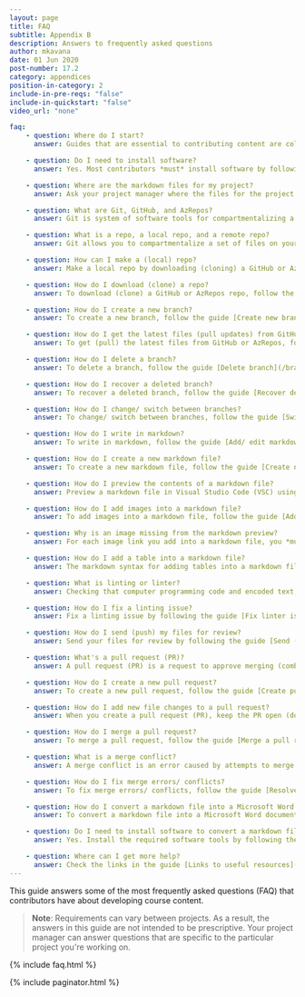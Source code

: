 ```yaml
---
layout: page
title: FAQ
subtitle: Appendix B
description: Answers to frequently asked questions
author: mkavana
date: 01 Jun 2020
post-number: 17.2
category: appendices
position-in-category: 2
include-in-pre-reqs: "false"
include-in-quickstart: "false"
video_url: "none"

faq:
    - question: Where do I start?
      answer: Guides that are essential to contributing content are collated on a single page in the [Quick Start](/quickstart/quickstart.html). Alternatively, choose a specific topic from the left sidebar menu. For example, there are guides in the section **Workflow and processes** that describe the *General workflow*, *Authoring process*, *Technical reviews*, *Instructional design reviews*, *Content editing*, and *Testing*. Beginning contributors should follow the guides in the section [Install software](/install/install-vsc.html), and then move on to the guides in the section [Workflow and processes](/workflow/terminology.html).

    - question: Do I need to install software?
      answer: Yes. Most contributors *must* install software by following the guides in the section [Install software](/install/install-vsc.html). To *view* the course files on GitHub or AzRepos, without installing software, follow the guide [View course files in web browser](/download-files/view-in-browser.html). If your project requires converting markdown files into Microsoft Word documents, install the software tools for converting files by following the guides in the section [Prepublication preparations](/pre-pub/prepub-about.html).

    - question: Where are the markdown files for my project?
      answer: Ask your project manager where the files for the project you're working on are stored, and how to access them. The files for most projects will be stored on GitHub, AzRepos, Teams, or SharePoint. To *view* markdown files on GitHub or AzRepos, without installing software, follow the guide [View course files in web browser](/download-files/view-in-browser.html). To edit or add content to files from GitHub or AzRepos, follow the guides in the section [Install software](/install/install-vsc.html), and then download (clone) the files from GitHub or AzRepos by following the guide [Download course files (clone repo)](/download-files/clone-repo.html).

    - question: What are Git, GitHub, and AzRepos?
      answer: Git is system of software tools for compartmentalizing a set of files into a unit called a "repo" (short for **repository**). Git implements version control by tracking the changes you make to each file in a repo, and Git can create and manage multiple repos. GitHub is a web service for hosting and sharing remote (public and private) repos. AzRepos is short for **Azure Repos**. AzRepos is a web service for hosting and sharing remote private repos. Terms and concepts, including *Git*, *GitHub*, and *AzRepos*, are explained in the guide [Terminology and concepts](/workflow/terminology.html), and in the [Glossary](/appendices/glossary.html).

    - question: What is a repo, a local repo, and a remote repo?
      answer: Git allows you to compartmentalize a set of files on your computer into a unit called a "repo" (short for **repository**. For example, the set of files for the course you're working on can be contained within a Git repo. Git implements version control by tracking the changes you make to each file in a repo. Terms and concepts, including *repo*, are explained in the guide [Terminology and concepts](/workflow/terminology.html), and in the [Glossary](/appendices/glossary.html). A repo on your computer or network is called a **local repo**. A repo on another computer, like on GitHub's servers, is called a **remote repo**.

    - question: How can I make a (local) repo?
      answer: Make a local repo by downloading (cloning) a GitHub or AzRepos repo by following the guide [Download course files (clone repo)](/download-files/clone-repo.html). For more information, refer to the GitHub documentation page [Creating, cloning, and archiving repositories](https://docs.github.com/github/creating-cloning-and-archiving-repositories).

    - question: How do I download (clone) a repo?
      answer: To download (clone) a GitHub or AzRepos repo, follow the guide [Download course files (clone repo)](/download-files/clone-repo.html). For more information, refer to the GitHub documentation page [Creating, cloning, and archiving repositories](https://docs.github.com/github/creating-cloning-and-archiving-repositories).

    - question: How do I create a new branch?
      answer: To create a new branch, follow the guide [Create new branch](/branches/new-branch.html).

    - question: How do I get the latest files (pull updates) from GitHub or AzRepos?
      answer: To get (pull) the latest files from GitHub or AzRepos, follow the guide [Update branch (pull)](/branches/pull-updates.html).

    - question: How do I delete a branch?
      answer: To delete a branch, follow the guide [Delete branch](/branches/delete-branch.html).

    - question: How do I recover a deleted branch?
      answer: To recover a deleted branch, follow the guide [Recover deleted branch](/branches/recover-branch.html).

    - question: How do I change/ switch between branches?
      answer: To change/ switch between branches, follow the guide [Switch branches](/branches/switch-branch.html).

    - question: How do I write in markdown?
      answer: To write in markdown, follow the guide [Add/ edit markdown in VSC](/add-content/edit-in-vsc.html). Make sure that the markdown you write adheres to the markdown syntax described in the guide [Markdown syntax guide](/add-content/syntax.html).

    - question: How do I create a new markdown file?
      answer: To create a new markdown file, follow the guide [Create new markdown file in VSC](/add-content/create-file.html).

    - question: How do I preview the contents of a markdown file?
      answer: Preview a markdown file in Visual Studio Code (VSC) using the **Open Preview to the Side** icon. Use the **Open Preview to the Side** icon to open a rendered version of your markdown file in a VSC **preview tab**, alongside the VSC **editor tab**. The shortcut keys **CTRL** + **SHIFT** + **M** also toggle VSC **Preview to the Side** mode on and off. To toggle a "full-window” markdown preview on and off, use the shortcut keys **CTRL** + **SHIFT** + **V**. Previewing in VSC is described in the guide [Add/ edit markdown in VSC](/add-content/edit-in-vsc.html). For more information about VSC shortcut keys, refer to [Key Bindings for Visual Studio Code](https://code.visualstudio.com/docs/getstarted/keybindings).

    - question: How do I add images into a markdown file?
      answer: To add images into a markdown file, follow the guide [Add/ edit images in VSC](/add-content/add-images.html).

    - question: Why is an image missing from the markdown preview?
      answer: For each image link you add into a markdown file, you *must* upload a corresponding image file (PNG). Upload the image file on the filepath that you specified in the image link text. If necessary, rename your image file according to the filename you specified in the image link text. Most projects use a **designated image storage directory** for image files (**media**). Make sure that the image link text in your markdown file is pointing to the correct image storage directory. Verify that the image file you're linking to is present, and stored in the correct directory. Check that the name of the image file matches the filename used in the image link text. Add images into a markdown file by following the guide [Add/ edit images in VSC](/add-content/add-images.html).

    - question: How do I add a table into a markdown file?
      answer: The markdown syntax for adding tables into a markdown file is described in the guide [Markdown syntax guide](/add-content/syntax.html).

    - question: What is linting or linter?
      answer: Checking that computer programming code and encoded text, like markdown, conforms to the correct syntax is called **linting**. A software tool that performs linting is called a **linter**. Terms and concepts, including *linting* and *linter*, are explained in the guide [Terminology and concepts](/workflow/terminology.html), and in the [Glossary](/appendices/glossary.html).

    - question: How do I fix a linting issue?
      answer: Fix a linting issue by following the guide [Fix linter issues](/add-content/fix-linter.html). 

    - question: How do I send (push) my files for review?
      answer: Send your files for review by following the guide [Send (push) files](/branches/push-files.html). The requirements for sending files for review depend on the type of review you're requesting. The requirements for sending files for review are described in the section **Workflow and processes**. There are guides that describe the *General workflow*, *Authoring process*, *Technical reviews*, *Instructional design reviews*, *Content editing*, and *Testing*.

    - question: What's a pull request (PR)?
      answer: A pull request (PR) is a request to approve merging (combining) the contents of one branch into another. For more information about pull requests, refer to the guide [Pull requests overview](/pull-requests/pr-overview.html), and the GitHub documentation page [About pull requests](https://docs.github.com/github/collaborating-with-issues-and-pull-requests/about-pull-requests). Terms and concepts, including *pull request*, are explained in the guide [Terminology and concepts](/workflow/terminology.html), and in the [Glossary](/appendices/glossary.html).

    - question: How do I create a new pull request?
      answer: To create a new pull request, follow the guide [Create pull request](/pull-requests/create-pr.html).

    - question: How do I add new file changes to a pull request?
      answer: When you create a pull request (PR), keep the PR open (don't merge the PR). Keeping the PR open allows you to push subsequent file changes from your local branch “up” to GitHub or AzRepos. Any additional changes that you push from your local branch will be “rolled into” your open PR. For more information about pull requests, refer to the guide [Pull requests overview](/pull-requests/pr-overview.html).

    - question: How do I merge a pull request?
      answer: To merge a pull request, follow the guide [Merge a pull request](/pull-requests/merge-pr.html).

    - question: What is a merge conflict?
      answer: A merge conflict is an error caused by attempts to merge branches that contain incompatible versions of the same file. To fix merge conflicts, follow the guide [Resolve merge conflicts](/pull-requests/merge-conflicts.html). Terms and concepts, including *merge conflict*, are explained in the guide [Terminology and concepts](/workflow/terminology.html), and in the [Glossary](/appendices/glossary.html)

    - question: How do I fix merge errors/ conflicts?
      answer: To fix merge errors/ conflicts, follow the guide [Resolve merge conflicts](/pull-requests/merge-conflicts.html).

    - question: How do I convert a markdown file into a Microsoft Word document?
      answer: To convert a markdown file into a Microsoft Word document, follow the guide [Convert markdown to doc](/pre-pub/pdoc-convert.html).

    - question: Do I need to install software to convert a markdown file into a Microsoft Word document?
      answer: Yes. Install the required software tools by following the guide [Setup file conversion tools](/pre-pub/setup-tools.html).

    - question: Where can I get more help?
      answer: Check the links in the guide [Links to useful resources](/appendices/useful-links.html), or ask your project manager for help.
---
```


This guide answers some of the most frequently asked questions (FAQ) that contributors have about developing course content.

> **Note**: Requirements can vary between projects. As a result, the answers in this guide are not intended to be prescriptive. Your project manager can answer questions that are specific to the particular project you're working on.
>

{% include faq.html %}

{% include paginator.html %}
